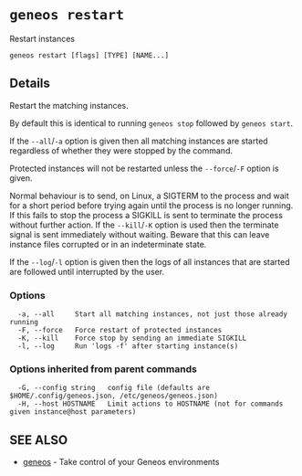 # `geneos restart`

Restart instances

```text
geneos restart [flags] [TYPE] [NAME...]
```

## Details

Restart the matching instances.

By default this is identical to running `geneos stop` followed by
`geneos start`.

If the `--all`/`-a` option is given then all matching instances are
started regardless of whether they were stopped by the command.

Protected instances will not be restarted unless the `--force`/`-F`
option is given.

Normal behaviour is to send, on Linux, a SIGTERM to the process and
wait for a short period before trying again until the process is no
longer running. If this fails to stop the process a SIGKILL is sent
to terminate the process without further action. If the `--kill`/`-K`
option is used then the terminate signal is sent immediately without
waiting. Beware that this can leave instance files corrupted or in an
indeterminate state.

If the `--log`/`-l` option is given then the logs of all instances
that are started are followed until interrupted by the user.

### Options

```text
  -a, --all     Start all matching instances, not just those already running
  -F, --force   Force restart of protected instances
  -K, --kill    Force stop by sending an immediate SIGKILL
  -l, --log     Run 'logs -f' after starting instance(s)
```

### Options inherited from parent commands

```text
  -G, --config string   config file (defaults are $HOME/.config/geneos.json, /etc/geneos/geneos.json)
  -H, --host HOSTNAME   Limit actions to HOSTNAME (not for commands given instance@host parameters)
```

## SEE ALSO

* [geneos](geneos.md)	 - Take control of your Geneos environments
